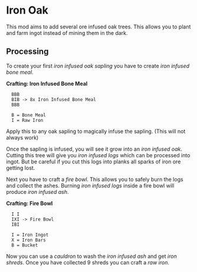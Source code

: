 # Iron Oak

This mod aims to add several ore infused oak trees. This allows you to plant and farm ingot instead of mining them in
the dark.

## Processing

To create your first *iron infused oak sapling* you have to create *iron infused bone meal*.

**Crafting: Iron Infused Bone Meal**

```
  BBB
  BIB -> 8x Iron Infused Bone Meal 
  BBB
  
  B = Bone Meal
  I = Raw Iron
```

Apply this to any oak sapling to magically infuse the sapling. (This will not always work)

Once the sapling is infused, you will see it grow into an *iron infused oak*. Cutting this tree will give you *iron
infused logs* which can be processed into ingot. But be careful if you cut this logs into planks all sparks of iron ore
getting lost.

Next you have to craft a *fire bowl*. This allows you to safely burn the logs and collect the ashes. Burning *iron
infused logs* inside a fire bowl will produce *iron infused ash*.

**Crafting: Fire Bowl**

```
  I I
  IXI -> Fire Bowl
  IBI
  
  I = Iron Ingot
  X = Iron Bars
  B = Bucket
```

Now you can use a *cauldron* to wash the *iron infused ash* and get *iron shreds*. Once you have collected 9 shreds you
can craft a *raw iron*. 
